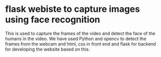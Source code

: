 # flask webiste to capture images using face recognition
This is used to capture the frames of the video and detect the face of the humans in the video.
We have used Python and opencv to detect the frames from the webcam and html, css in front end and flask for backend for developing the website based on this.
